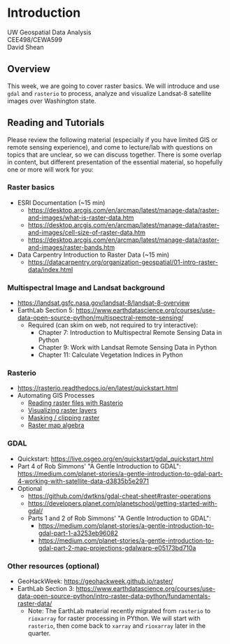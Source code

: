 # Introduction

UW Geospatial Data Analysis  
CEE498/CEWA599  
David Shean  

## Overview
This week, we are going to cover raster basics.  We will introduce and use `gdal` and `rasterio` to process, analyze and visualize Landsat-8 satellite images over Washington state.

## Reading and Tutorials
Please review the following material (especially if you have limited GIS or remote sensing experience), and come to lecture/lab with questions on topics that are unclear, so we can discuss together.  There is some overlap in content, but different presentation of the essential material, so hopefully one or more will work for you:

### Raster basics
* ESRI Documentation (~15 min)
    * https://desktop.arcgis.com/en/arcmap/latest/manage-data/raster-and-images/what-is-raster-data.htm
    * https://desktop.arcgis.com/en/arcmap/latest/manage-data/raster-and-images/cell-size-of-raster-data.htm
    * https://desktop.arcgis.com/en/arcmap/latest/manage-data/raster-and-images/raster-bands.htm
* Data Carpentry Introduction to Raster Data (~15 min)
    * https://datacarpentry.org/organization-geospatial/01-intro-raster-data/index.html

### Multispectral Image and Landsat background
* https://landsat.gsfc.nasa.gov/landsat-8/landsat-8-overview
* EarthLab Section 5: https://www.earthdatascience.org/courses/use-data-open-source-python/multispectral-remote-sensing/
    * Required (can skim on web, not required to try interactive):
        * Chapter 7: Introduction to Multispectral Remote Sensing Data in Python
        * Chapter 9: Work with Landsat Remote Sensing Data in Python
        * Chapter 11: Calculate Vegetation Indices in Python

### Rasterio
* https://rasterio.readthedocs.io/en/latest/quickstart.html
* Automating GIS Processes
    * [Reading raster files with Rasterio](https://autogis-site.readthedocs.io/en/latest/notebooks/Raster/reading-raster.html)
    * [Visualizing raster layers](https://autogis-site.readthedocs.io/en/latest/notebooks/Raster/plotting-raster.html)
    * [Masking / clipping raster](https://autogis-site.readthedocs.io/en/latest/notebooks/Raster/clipping-raster.html)
    * [Raster map algebra](https://autogis-site.readthedocs.io/en/latest/notebooks/Raster/raster-map-algebra.html)

### GDAL
* Quickstart: https://live.osgeo.org/en/quickstart/gdal_quickstart.html
* Part 4 of Rob Simmons' "A Gentle Introduction to GDAL": https://medium.com/planet-stories/a-gentle-introduction-to-gdal-part-4-working-with-satellite-data-d3835b5e2971
* Optional
    * https://github.com/dwtkns/gdal-cheat-sheet#raster-operations
    * https://developers.planet.com/planetschool/getting-started-with-gdal/
    * Parts 1 and 2 of Rob Simmons' "A Gentle Introduction to GDAL":
        * https://medium.com/planet-stories/a-gentle-introduction-to-gdal-part-1-a3253eb96082
        * https://medium.com/planet-stories/a-gentle-introduction-to-gdal-part-2-map-projections-gdalwarp-e05173bd710a

### Other resources (optional)
* GeoHackWeek: https://geohackweek.github.io/raster/
* EarthLab Section 3: https://www.earthdatascience.org/courses/use-data-open-source-python/intro-raster-data-python/fundamentals-raster-data/
    * Note: The EarthLab material recently migrated from `rasterio` to `rioxarray` for raster processing in PYthon. We will start with `rasterio`, then come back to `xarray` and `rioxarray` later in the quarter.

